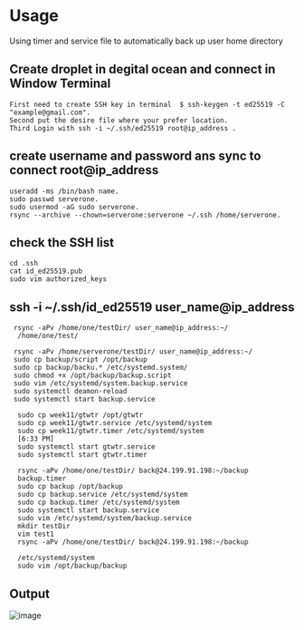 # Usage
  Using timer and service file to automatically back up user home directory


## Create droplet in degital ocean  and connect in Window Terminal
    First need to create SSH key in terminal  $ ssh-keygen -t ed25519 -C "example@gmail.com".
    Second put the desire file where your prefer location.
    Third Login with ssh -i ~/.ssh/ed25519 root@ip_address .
   
 ## create username and password ans sync to connect root@ip_address
    useradd -ms /bin/bash name.
    sudo passwd serverone.
    sudo usermod -aG sudo serverone.
    rsync --archive --chown=serverone:serverone ~/.ssh /home/serverone.

## check the SSH list
    cd .ssh
    cat id_ed25519.pub
    sudo vim authorized_keys

## ssh -i ~/.ssh/id_ed25519 user_name@ip_address
     rsync -aPv /home/one/testDir/ user_name@ip_address:~/
      /home/one/test/
      
     rsync -aPv /home/serverone/testDir/ user_name@ip_address:~/
     sudo cp backup/script /opt/backup
     sudo cp backup/backu.* /etc/systemd.system/
     sudo chmod +x /opt/backup/backup.script
     sudo vim /etc/systemd/system.backup.service
     sudo systemctl deamon-reload
     sudo systemctl start backup.service

      sudo cp week11/gtwtr /opt/gtwtr
      sudo cp week11/gtwtr.service /etc/systemd/system
      sudo cp week11/gtwtr.timer /etc/systemd/system
      [6:33 PM]
      sudo systemctl start gtwtr.service
      sudo systemctl start gtwtr.timer

      rsync -aPv /home/one/testDir/ back@24.199.91.198:~/backup
      backup.timer
      sudo cp backup /opt/backup
      sudo cp backup.service /etc/systemd/system
      sudo cp backup.timer /etc/systemd/system
      sudo systemctl start backup.service
      sudo vim /etc/systemd/system/backup.service
      mkdir testDir
      vim test1
      rsync -aPv /home/one/testDir/ back@24.199.91.198:~/backup

      /etc/systemd/system
      sudo vim /opt/backup/backup
      
 ## Output
![image](https://user-images.githubusercontent.com/59521385/203682653-bb04c0d4-1d97-4f78-86db-093001e68331.png)


